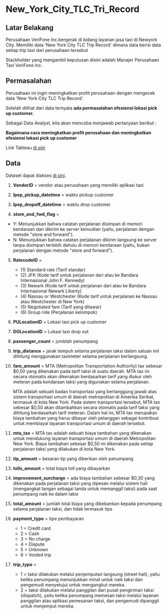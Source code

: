 # New_York_City_TLC_Tri_Record

## Latar Belakang

Perusahaan VeriFone Inc.bergerak di bidang layanan jasa taxi di Newyork City. Memiliki data 'New York City TLC Trip Record' dimana data berisi data setiap trip taxi dari perusahaan tersebut

Stackholder yang mengambil keputusan disini adalah Manajer Perusahaan Taxi VeriFone Inc.

## Permasalahan
Perusahaan ini ingin meningkatkan profit perusahaan dengan mengecek data 'New York City TLC Trip Record'.

Setelah dilihat dari data ternyata **ada permasalahan efesiensi lokasi pick up customer.**

Sebagai Data Analyst, kita akan mencoba menjawab pertanyaan berikut :

**Bagaimana cara meningkatkan profit perusahaan dan meningkatkan efesiensi lokasi pick up customer**

Link Tableau [di sini](https://public.tableau.com/shared/FQ4HQPZPC?:display_count=n&:origin=viz_share_link)

## Data 

Dataset dapat diakses [di sini](https://drive.google.com/drive/folders/1NYHIL-RgVPW-HONz4pdzlcbIChF-c37N). 

1.	**VendorID** =  vendor atau perusahaan yang memiliki aplikasi taxi

2.	**lpep_pickup_datetime** = waktu pickup customer

3.	**lpep_dropoff_datetime** = waktu drop customer

4.	**store_and_fwd_flag** = 
- Y: Menunjukkan bahwa catatan perjalanan disimpan di memori kendaraan dan dikirim ke server kemudian (yaitu, perjalanan dengan metode "store and forward").
- N: Menunjukkan bahwa catatan perjalanan dikirim langsung ke server tanpa disimpan terlebih dahulu di memori kendaraan (yaitu, bukan perjalanan dengan metode "store and forward").

5.	**RatecodeID** = 
    - (1)	Standard rate (Tarif standar)
    - (2)	JFK (Kode tarif untuk perjalanan dari atau ke Bandara Internasional John F. Kennedy)
    - (3)	Newark (Kode tarif untuk perjalanan dari atau ke Bandara Internasional Newark Liberty)
    - (4)	Nassau or Westchester (Kode tarif untuk perjalanan ke Nassau atau Westchester di New York)
    - (5)	Negotiated fare (Tarif yang ditawar)
    - (6)	Group ride (Perjalanan kelompok)

6.	**PULocationID** = Lokasi taxi pick up customer

7.	**DOLocationID** = Lokasi taxi drop out 

8.	**passenger_count** = jumblah penumpang

9.	**trip_distance** = jarak tempuh selama perjalanan taksi dalam satuan mil dihitung menggunakan taximeter selama perjalanan berlangsung.

10.	**fare_amount** = MTA (Metropolitan Transportation Authority) tax sebesar $0,50 yang dikenakan pada tarif taksi di suatu daerah. MTA tax ini secara otomatis akan dikenakan berdasarkan tarif yang diukur oleh meteran pada kendaraan taksi yang digunakan selama perjalanan.

    MTA adalah sebuah badan transportasi yang bertanggung jawab atas sistem transportasi umum di daerah metropolitan di Amerika Serikat, termasuk di kota New York. Pada sistem transportasi tersebut, MTA tax sebesar $0,50 akan ditambahkan secara otomatis pada tarif taksi yang dihitung berdasarkan tarif meteran. Dalam hal ini, MTA tax merupakan biaya tambahan yang harus dibayar oleh pelanggan sebagai kontribusi untuk membiayai layanan transportasi umum di daerah tersebut.
 
11.	**mta_tax** = MTA tax adalah sebuah biaya tambahan yang dikenakan untuk mendukung layanan transportasi umum di daerah Metropolitan New York. Biaya tambahan sebesar $0,50 ini dikenakan pada setiap perjalanan taksi yang dilakukan di kota New York.

13.	**tip_amount** = besaran tip yang diberikan oleh penumpang

14.	**tolls_amount** = total biaya toll yang dibayarkan

15.	**improvement_surcharge** = ada biaya tambahan sebesar $0,30 yang dikenakan pada perjalanan taksi yang dipesan melalui sistem hail (mengangkat tangan sebagai tanda untuk memanggil taksi) pada saat penumpang naik ke dalam taksi

16.	**total_amount** = jumlah total biaya yang dibebankan kepada penumpang selama perjalanan taksi, dan tidak termasuk tips

17.	**payment_type** = tipe pembayaran
    - 1 = Credit card
    - 2 = Cash
    - 3 = No charge
    - 4 = Dispute
    - 5 = Unknown
    - 6 = Voided trip

18.	**trip_type** = 
    - 1 =  taksi dilakukan melalui penjemputan langsung (street hail), yaitu ketika penumpang menunjukkan minat untuk naik taksi dan pengemudi menyetujui untuk mengangkut mereka. 
    - 2 =  taksi dilakukan melalui panggilan dari pusat pengiriman taksi (dispatch), yaitu ketika penumpang memesan taksi melalui layanan panggilan atau aplikasi pemesanan taksi, dan pengemudi dipanggil untuk menjemput mereka.
